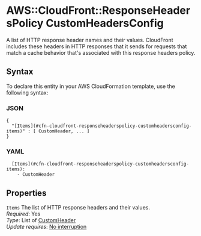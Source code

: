 # AWS::CloudFront::ResponseHeadersPolicy CustomHeadersConfig<a name="aws-properties-cloudfront-responseheaderspolicy-customheadersconfig"></a>

A list of HTTP response header names and their values\. CloudFront includes these headers in HTTP responses that it sends for requests that match a cache behavior that's associated with this response headers policy\.

## Syntax<a name="aws-properties-cloudfront-responseheaderspolicy-customheadersconfig-syntax"></a>

To declare this entity in your AWS CloudFormation template, use the following syntax:

### JSON<a name="aws-properties-cloudfront-responseheaderspolicy-customheadersconfig-syntax.json"></a>

```
{
  "[Items](#cfn-cloudfront-responseheaderspolicy-customheadersconfig-items)" : [ CustomHeader, ... ]
}
```

### YAML<a name="aws-properties-cloudfront-responseheaderspolicy-customheadersconfig-syntax.yaml"></a>

```
  [Items](#cfn-cloudfront-responseheaderspolicy-customheadersconfig-items):
    - CustomHeader
```

## Properties<a name="aws-properties-cloudfront-responseheaderspolicy-customheadersconfig-properties"></a>

`Items` <a name="cfn-cloudfront-responseheaderspolicy-customheadersconfig-items"></a>
The list of HTTP response headers and their values\.  
_Required_: Yes  
_Type_: List of [CustomHeader](aws-properties-cloudfront-responseheaderspolicy-customheader.md)  
_Update requires_: [No interruption](https://docs.aws.amazon.com/AWSCloudFormation/latest/UserGuide/using-cfn-updating-stacks-update-behaviors.html#update-no-interrupt)
